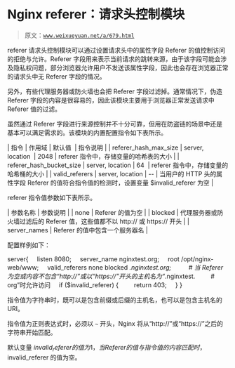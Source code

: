 # Nginx referer：请求头控制模块

> 原文：[`www.weixueyuan.net/a/679.html`](http://www.weixueyuan.net/a/679.html)

referer 请求头控制模块可以通过设置请求头中的属性字段 Referer 的值控制访问的拒绝与允许。Referer 字段用来表示当前请求的跳转来源，由于该字段可能会涉及隐私权问题，部分浏览器允许用户不发送该属性字段，因此也会存在浏览器正常的请求头中无 Referer 字段的情况。

另外，有些代理服务器或防火墙也会把 Referer 字段过滤掉。通常情况下，伪造 Referer 字段的内容是很容易的，因此该模块主要用于浏览器正常发送请求中 Referer 值的过滤。

虽然通过 Referer 字段进行来源控制并不十分可靠，但用在防盗链的场景中还是基本可以满足需求的。该模块的内置配置指令如下表所示。

| 指令 | 作用域 | 默认值  | 指令说明 |
| referer_hash_max_size | server, location  | 2048 | referer 指令中，存储变量的哈希表的大小 |
| referer_hash_bucket_size | server, location | 64  | referer 指令中，存储变量的哈希桶的大小 |
| valid_referers | server, location | -- | 当用户的 HTTP 头的属性字段 Referer 的值符合指令值的检测时，设置变量 $invalid_referer 为空 |

referer 指令值参数如下表所示。

| 参数名称 | 参数说明 |
| none | Referer 的值为空 |
| blocked | 代理服务器或防火墙过滤后的 Referer 值，这些值都不以 http:// 或 https:// 开头 |
| server_names | Referer 的值中包含一个服务器名 |

配置样例如下：

server{
    listen 8080;
    server_name nginxtest.org;
    root /opt/nginx-web/www;
    valid_referers none blocked *.nginxtest.org;
         # 当 Referer 为空或内容不包含“http://”或以“https://”开头的主机名为“*.nginxtest.
        # org”时允许访问
    if ($invalid_referer) {
        return 403;
    }
}

指令值为字符串时，既可以是包含前缀或后缀的主机名，也可以是包含主机名的 URI。

指令值为正则表达式时，必须以 `~` 开头，Nginx 将从“http://”或“https://”之后的字符串开始匹配。

默认变量 $invalid_referer 的值为 1，当 Referer 的值与指令值的内容匹配时，$invalid_referer 的值为空。